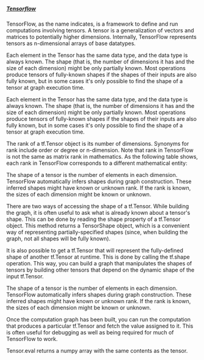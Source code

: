 ##### [Tensorflow](https://www.tensorflow.org/programmers_guide/tensors)

TensorFlow, as the name indicates, is a framework to define and run computations involving tensors. A tensor is a generalization of vectors and matrices to potentially higher dimensions. Internally, TensorFlow represents tensors as n-dimensional arrays of base datatypes.

Each element in the Tensor has the same data type, and the data type is always known. The shape (that is, the number of dimensions it has and the size of each dimension) might be only partially known. Most operations produce tensors of fully-known shapes if the shapes of their inputs are also fully known, but in some cases it's only possible to find the shape of a tensor at graph execution time.

Each element in the Tensor has the same data type, and the data type is always known. The shape (that is, the number of dimensions it has and the size of each dimension) might be only partially known. Most operations produce tensors of fully-known shapes if the shapes of their inputs are also fully known, but in some cases it's only possible to find the shape of a tensor at graph execution time.

The rank of a tf.Tensor object is its number of dimensions. Synonyms for rank include order or degree or n-dimension. Note that rank in TensorFlow is not the same as matrix rank in mathematics. As the following table shows, each rank in TensorFlow corresponds to a different mathematical entity:

The shape of a tensor is the number of elements in each dimension. TensorFlow automatically infers shapes during graph construction. These inferred shapes might have known or unknown rank. If the rank is known, the sizes of each dimension might be known or unknown.

There are two ways of accessing the shape of a tf.Tensor. While building the graph, it is often useful to ask what is already known about a tensor's shape. This can be done by reading the shape property of a tf.Tensor object. This method returns a TensorShape object, which is a convenient way of representing partially-specified shapes (since, when building the graph, not all shapes will be fully known).

It is also possible to get a tf.Tensor that will represent the fully-defined shape of another tf.Tensor at runtime. This is done by calling the tf.shape operation. This way, you can build a graph that manipulates the shapes of tensors by building other tensors that depend on the dynamic shape of the input tf.Tensor.

The shape of a tensor is the number of elements in each dimension. TensorFlow automatically infers shapes during graph construction. These inferred shapes might have known or unknown rank. If the rank is known, the sizes of each dimension might be known or unknown.

Once the computation graph has been built, you can run the computation that produces a particular tf.Tensor and fetch the value assigned to it. This is often useful for debugging as well as being required for much of TensorFlow to work.

Tensor.eval returns a numpy array with the same contents as the tensor.